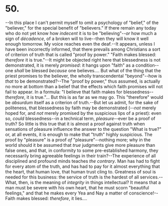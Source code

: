# 50.

--In this place I can't permit myself to omit a psychology of "belief,"
of the "believer," for the special benefit of "believers." If there
remain any today who do not yet know how _indecent_ it is to be
"believing"--_or_ how much a sign of _décadence_, of a broken will to
live--then they will know it well enough tomorrow. My voice reaches even
the deaf.--It appears, unless I have been incorrectly informed, that
there prevails among Christians a sort of criterion of truth that is
called "proof by power." "Faith makes blessed: _therefore_ it is
true."--It might be objected right here that blessedness is not
demonstrated, it is merely _promised_: it hangs upon "faith" as a
condition--one _shall_ be blessed _because_ one believes.... But what of
the thing that the priest promises to the believer, the wholly
transcendental "beyond"--how is _that_ to be demonstrated?--The "proof
by power," thus assumed, is actually no more at bottom than a belief
that the effects which faith promises will not fail to appear. In a
formula: "I believe that faith makes for blessedness--_therefore_, it is
true."... But this is as far as we may go. This "therefore" would be
_absurdum_ itself as a criterion of truth.--But let us admit, for the
sake of politeness, that blessedness by faith may be demonstrated
(--_not_ merely hoped for, and _not_ merely promised by the suspicious
lips of a priest): even so, _could_ blessedness--in a technical term,
_pleasure_--ever be a proof of truth? So little is this true that it is
almost a proof against truth when sensations of pleasure influence the
answer to the question "What is true?" or, at all events, it is enough
to make that "truth" highly suspicious. The proof by "pleasure" is a
proof _of_ "pleasure"--nothing more; why in the world should it be
assumed that _true_ judgments give more pleasure than false ones, and
that, in conformity to some pre-established harmony, they necessarily
bring agreeable feelings in their train?--The experience of all
disciplined and profound minds teaches _the contrary_. Man has had to
fight for every atom of the truth, and has had to pay for it almost
everything that the heart, that human love, that human trust cling to.
Greatness of soul is needed for this business: the service of truth is
the hardest of all services.--What, then, is the meaning of _integrity_
in things intellectual? It means that a man must be severe with his own
heart, that he must scorn "beautiful feelings," and that he makes every
Yea and Nay a matter of conscience!--Faith makes blessed: _therefore_,
it lies....


